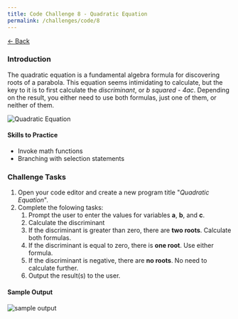 ```yaml
---
title: Code Challenge 8 - Quadratic Equation
permalink: /challenges/code/8
---
```


[← Back](/challenges/)

### Introduction

The quadratic equation is a fundamental algebra formula for discovering roots of a parabola. This equation seems intimidating to calculate, but the key to it is to first calculate the *discriminant*, or *b squared - 4ac*. Depending on the result, you either need to use both formulas, just one of them, or neither of them.

![Quadratic Equation](/assets/img/challenges/challenge-8-quadratic-equation.png)

#### Skills to Practice
- Invoke math functions
- Branching with selection statements

### Challenge Tasks
1. Open your code editor and create a new program title "*Quadratic Equation*".
2. Complete the folowing tasks:
    1. Prompt the user to enter the values for variables **a**, **b**, and **c**.
    2. Calculate the discriminant
    3. If the discriminant is greater than zero, there are **two roots**. Calculate both formulas.
    4. If the discriminant is equal to zero, there is **one root**. Use either formula.
    5. If the discriminant is negative, there are **no roots**. No need to calculate further.
    6. Output the result(s) to the user.

#### Sample Output

<img src="/assets/img/challenges/challenge-8-quadratic-equation-sample.gif" alt="sample output" title="sample output">